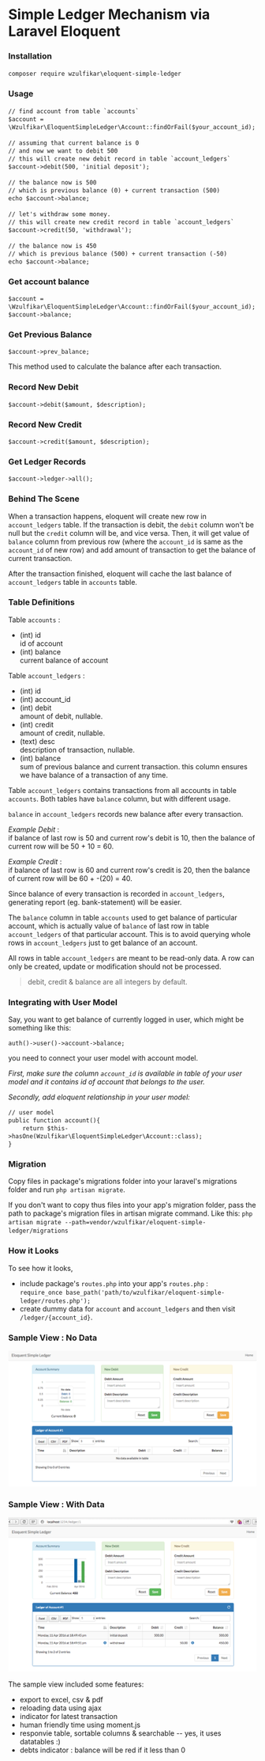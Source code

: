 # Simple Ledger Mechanism via Laravel Eloquent

### Installation
`composer require wzulfikar\eloquent-simple-ledger`

### Usage 
	
	// find account from table `accounts`	
	$account = \Wzulfikar\EloquentSimpleLedger\Account::findOrFail($your_account_id);
	
	// assuming that current balance is 0
	// and now we want to debit 500
	// this will create new debit record in table `account_ledgers`
	$account->debit(500, 'initial deposit');
	
	// the balance now is 500
	// which is previous balance (0) + current transaction (500)
	echo $account->balance;
	
	// let's withdraw some money.
	// this will create new credit record in table `account_ledgers`
	$account->credit(50, 'withdrawal');
	
	// the balance now is 450
	// which is previous balance (500) + current transaction (-50)
	echo $account->balance;

### Get account balance

	$account = \Wzulfikar\EloquentSimpleLedger\Account::findOrFail($your_account_id);
	$account->balance;

### Get Previous Balance

	$account->prev_balance;

This method used to calculate the balance after each transaction.

### Record New Debit

	$account->debit($amount, $description);

### Record New Credit

	$account->credit($amount, $description);

### Get Ledger Records

	$account->ledger->all();

### Behind The Scene

When a transaction happens, eloquent will create new row in `account_ledgers` table. If the transaction is debit, the `debit` column won't be null but the `credit` column will be, and vice versa. Then, it will get value of `balance` column from previous row (where the `account_id` is same as the `account_id` of new row) and add amount of transaction to get the balance of current transaction.

After the transaction finished, eloquent will cache the last balance of `account_ledgers` table in `accounts` table.

### Table Definitions

Table `accounts` :

- (int) id  
  id of account
- (int) balance  
  current balance of account

Table `account_ledgers` :

- (int) id
- (int) account_id
- (int) debit  
  amount of debit, nullable.
- (int) credit  
  amount of credit, nullable.
- (text) desc  
	description of transaction, nullable.
- (int) balance   
	sum of previous balance and current transaction. this column ensures we have balance of a transaction of any time.

Table `account_ledgers` contains transactions from all accounts in table `accounts`. Both tables have `balance` column, but with different usage.

`balance` in `account_ledgers` records new balance after every transaction. 

*Example Debit* :  
if balance of last row is 50 and current row's debit is 10, then the balance of current row will be 50 + 10 = 60.

*Example Credit* :  
if balance of last row is 60 and current row's credit is 20, then the balance of current row will be 60 + -(20) = 40.

Since balance of every transaction is recorded in `account_ledgers`, generating report (eg. bank-statement) will be easier.

The `balance` column in table `accounts` used to get balance of particular account, which is actually value of `balance` of last row in table `account_ledgers` of that particular account. This is to avoid querying whole rows in `account_ledgers` just to get balance of an account.

All rows in table `account_ledgers`	 are meant to be read-only data. A row can only be created, update or modification should not be processed.

>debit, credit & balance are all integers by default.

### Integrating with User Model
Say, you want to get balance of currently logged in user, which might be something like this:

	auth()->user()->account->balance;

you need to connect your user model with account model.

*First, make sure the column `account_id` is available in table of your user model and it contains id of account that belongs to the user.*

*Secondly, add eloquent relationship in your user model:*

	
	// user model
	public function account(){
		return $this->hasOne(Wzulfikar\EloquentSimpleLedger\Account::class);	
	}


### Migration
Copy files in package's migrations folder into your laravel's migrations folder and run `php artisan migrate`. 

If you don't want to copy thus files into your app's migration folder, pass the path to package's migration files in artisan migrate command. Like this:
`php artisan migrate --path=vendor/wzulfikar/eloquent-simple-ledger/migrations`

### How it Looks
To see how it looks, 

- include package's `routes.php` into your app's `routes.php` :  
	`require_once base_path('path/to/wzulfikar/eloquent-simple-ledger/routes.php');`
- create dummy data for `account` and `account_ledgers` and then visit `/ledger/{account_id}`.

### Sample View : No Data
![image](view-without-data.png)

### Sample View : With Data
![image](view-with-data.png)

The sample view included some features:

 - export to excel, csv & pdf
 - reloading data using ajax
 - indicator for latest transaction
 - human friendly time using moment.js
 - responvie table, sortable columns & searchable -- yes, it uses datatables :)
 - debts indicator : balance will be red if it less than 0